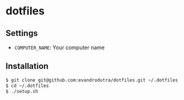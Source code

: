# dotfiles

## Settings

* `COMPUTER_NAME`: Your computer name

## Installation

```bash
$ git clone git@github.com:evandrodutra/dotfiles.git ~/.dotfiles
$ cd ~/.dotfiles
$ ./setup.sh
```
